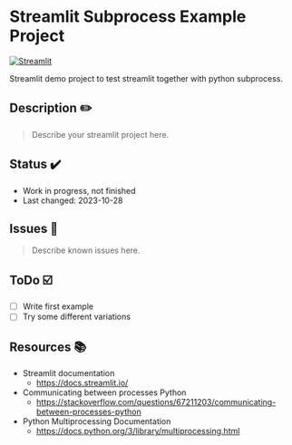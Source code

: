 # Streamlit Subprocess Example Project

[![Streamlit](https://img.shields.io/badge/Go%20To-Streamlit%20Cloud-red?logo=streamlit)](https://streamlit.io/)

Streamlit demo project to test streamlit together with python subprocess.

## Description ✏️

> Describe your streamlit project here.

## Status ✔️

- Work in progress, not finished
- Last changed: 2023-10-28

## Issues 🐛

> Describe known issues here.

## ToDo ☑️

- [ ] Write first example
- [ ] Try some different variations

## Resources 📚

- Streamlit documentation
  - <https://docs.streamlit.io/>
- Communicating between processes Python
  - <https://stackoverflow.com/questions/67211203/communicating-between-processes-python>
- Python Multiprocessing Documentation
  - <https://docs.python.org/3/library/multiprocessing.html>
